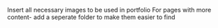Insert all necessary images to be used in portfolio
For pages with more content- add a seperate folder to make them easier to find
